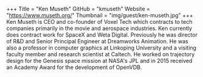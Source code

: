 +++
Title = "Ken Museth"
GitHub = "kmuseth"
Website = "https://www.museth.org/"
Thumbnail = "img/guest/ken-museth.jpg"
+++
Ken Museth is CEO and co-founder of Voxel Tech which contracts to tech companies primarily in the movie and aerospace industries. Ken currently does contract work for SpaceX and Weta Digital. 
Previously he was director of R&D and Senior Principal Engineer at Dreamworks Animation. He was also a professor in computer graphics at Linkoping University and a visiting faculty member and research scientist at Caltech.
He worked on trajectory design for the Genesis space mission at NASA's JPL and in 2015 received an Academy Award for the development of OpenVDB. 